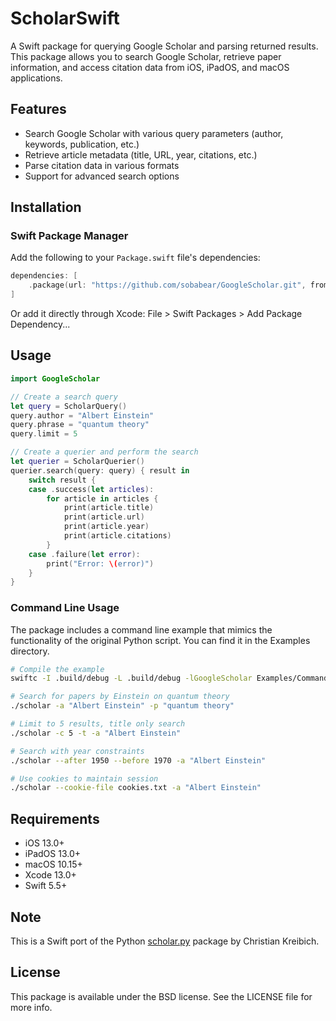 # ScholarSwift

A Swift package for querying Google Scholar and parsing returned results. This package allows you to search Google Scholar, retrieve paper information, and access citation data from iOS, iPadOS, and macOS applications.

## Features

- Search Google Scholar with various query parameters (author, keywords, publication, etc.)
- Retrieve article metadata (title, URL, year, citations, etc.)
- Parse citation data in various formats
- Support for advanced search options

## Installation

### Swift Package Manager

Add the following to your `Package.swift` file's dependencies:

```swift
dependencies: [
    .package(url: "https://github.com/sobabear/GoogleScholar.git", from: "1.0.0")
]
```

Or add it directly through Xcode: File > Swift Packages > Add Package Dependency...

## Usage

```swift
import GoogleScholar

// Create a search query
let query = ScholarQuery()
query.author = "Albert Einstein"
query.phrase = "quantum theory"
query.limit = 5

// Create a querier and perform the search
let querier = ScholarQuerier()
querier.search(query: query) { result in
    switch result {
    case .success(let articles):
        for article in articles {
            print(article.title)
            print(article.url)
            print(article.year)
            print(article.citations)
        }
    case .failure(let error):
        print("Error: \(error)")
    }
}
```

### Command Line Usage

The package includes a command line example that mimics the functionality of the original Python script. You can find it in the Examples directory.

```bash
# Compile the example
swiftc -I .build/debug -L .build/debug -lGoogleScholar Examples/CommandLineExample.swift -o scholar

# Search for papers by Einstein on quantum theory
./scholar -a "Albert Einstein" -p "quantum theory"

# Limit to 5 results, title only search
./scholar -c 5 -t -a "Albert Einstein"

# Search with year constraints
./scholar --after 1950 --before 1970 -a "Albert Einstein"

# Use cookies to maintain session
./scholar --cookie-file cookies.txt -a "Albert Einstein"
```

## Requirements

- iOS 13.0+
- iPadOS 13.0+
- macOS 10.15+
- Xcode 13.0+
- Swift 5.5+

## Note

This is a Swift port of the Python [scholar.py](https://github.com/ckreibich/scholar.py) package by Christian Kreibich.

## License

This package is available under the BSD license. See the LICENSE file for more info. 